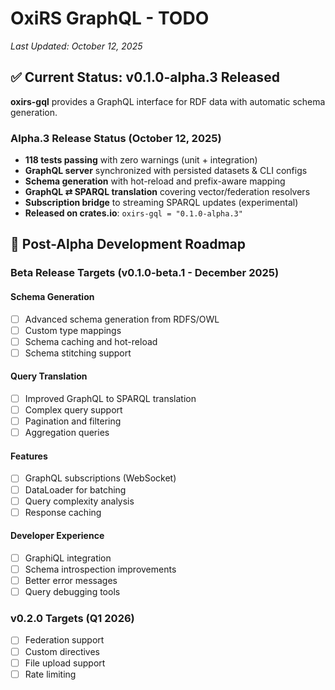 # OxiRS GraphQL - TODO

*Last Updated: October 12, 2025*

## ✅ Current Status: v0.1.0-alpha.3 Released

**oxirs-gql** provides a GraphQL interface for RDF data with automatic schema generation.

### Alpha.3 Release Status (October 12, 2025)
- **118 tests passing** with zero warnings (unit + integration)
- **GraphQL server** synchronized with persisted datasets & CLI configs
- **Schema generation** with hot-reload and prefix-aware mapping
- **GraphQL ⇄ SPARQL translation** covering vector/federation resolvers
- **Subscription bridge** to streaming SPARQL updates (experimental)
- **Released on crates.io**: `oxirs-gql = "0.1.0-alpha.3"`

## 🎯 Post-Alpha Development Roadmap

### Beta Release Targets (v0.1.0-beta.1 - December 2025)

#### Schema Generation
- [ ] Advanced schema generation from RDFS/OWL
- [ ] Custom type mappings
- [ ] Schema caching and hot-reload
- [ ] Schema stitching support

#### Query Translation
- [ ] Improved GraphQL to SPARQL translation
- [ ] Complex query support
- [ ] Pagination and filtering
- [ ] Aggregation queries

#### Features
- [ ] GraphQL subscriptions (WebSocket)
- [ ] DataLoader for batching
- [ ] Query complexity analysis
- [ ] Response caching

#### Developer Experience
- [ ] GraphiQL integration
- [ ] Schema introspection improvements
- [ ] Better error messages
- [ ] Query debugging tools

### v0.2.0 Targets (Q1 2026)
- [ ] Federation support
- [ ] Custom directives
- [ ] File upload support
- [ ] Rate limiting